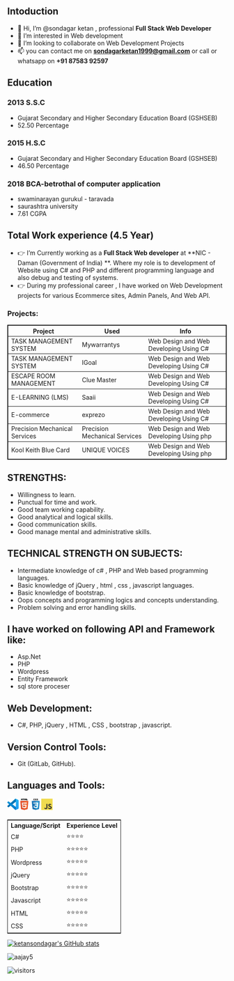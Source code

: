 ## Intoduction
- 👋 Hi, I’m @sondagar ketan , professional **Full Stack Web Developer**
- 👀 I’m interested in Web development
- 💞️ I’m looking to collaborate on Web Development Projects
- 📫 you can contact me on **sondagarketan1999@gmail.com** or call or whatsapp on **+91 87583 92597**


## Education
### 2013 S.S.C 
- Gujarat Secondary and Higher Secondary Education Board (GSHSEB)
- 52.50 Percentage


### 2015 H.S.C 
- Gujarat Secondary and Higher Secondary Education Board (GSHSEB)
- 46.50 Percentage


### 2018 BCA-betrothal of computer application
- swaminarayan gurukul - taravada
- saurashtra university
- 7.61 CGPA


## Total Work experience (4.5 Year)
- 👉 I’m Currently working as a **Full Stack Web developer** at **NIC - Daman (Government of India) **.  Where my role is to development of Website using C# and PHP and different  programming language and also debug and testing of systems.
- 👉 During my professional career , I have worked on Web Development projects for various Ecommerce sites, Admin Panels, And Web API.

<h3>Projects:</h3>
<table style="width:fit-content; border: 1px solid;">
 <tr style="width:fit-content; border: 1px solid;">
    <th> Project </th>
    <th> Used </th>
    <th> Info </th>
  </tr>
  <tr style="width:fit-content; border: 1px solid;">
    <td> TASK MANAGEMENT SYSTEM </td>
    <td> Mywarrantys </td>
    <td> Web Design and Web Developing Using C# </td>
  </tr>
  <tr style="width:fit-content; border: 1px solid;">
    <td> TASK MANAGEMENT SYSTEM </td>
    <td> IGoal </td>
    <td> Web Design and Web Developing Using C# </td>
  </tr>
  <tr style="width:fit-content; border: 1px solid;">
    <td> ESCAPE ROOM MANAGEMENT </td>
    <td> Clue Master </td>
    <td> Web Design and Web Developing Using C# </td>
  </tr>
  <tr style="width:fit-content; border: 1px solid;">
    <td> E-LEARNING (LMS) </td>
    <td> Saaii </td>
    <td> Web Design and Web Developing Using C# </td>
  </tr>
  <tr style="width:fit-content; border: 1px solid;">
    <td> E-commerce </td>
    <td> exprezo </td>
    <td> Web Design and Web Developing Using C# </td>
  </tr>
  <tr style="width:fit-content; border: 1px solid;">
    <td> Precision Mechanical Services </td>
    <td> Precision Mechanical Services </td>
    <td> Web Design and Web Developing Using php </td>
  </tr>
  <tr style="width:fit-content; border: 1px solid;">
    <td> Kool Keith Blue Card </td>
    <td> UNIQUE VOICES </td>
    <td> Web Design and Web Developing Using php </td>
  </tr>
</table>


## STRENGTHS:
- Willingness to learn.
- Punctual for time and work.
- Good team working capability.
- Good analytical and logical skills.
- Good communication skills.
- Good manage mental and administrative skills.

## TECHNICAL STRENGTH ON SUBJECTS:
- Intermediate knowledge of c# , PHP and Web based programming languages.
- Basic knowledge of jQuery , html , css , javascript languages.
- Basic knowledge of bootstrap.
- Oops concepts and programming logics and concepts understanding.
- Problem solving and error handling skills.


## I have worked on following API and Framework like:
- Asp.Net
- PHP
- Wordpress
- Entity Framework
- sql store proceser


## Web Development:

- C#, PHP, jQuery , HTML , CSS , bootstrap , javascript. 


## Version Control Tools:

- Git (GitLab, GitHub). 



## Languages and Tools:
<img align="left" alt="Visual Studio Code" width="26px" src="https://raw.githubusercontent.com/github/explore/80688e429a7d4ef2fca1e82350fe8e3517d3494d/topics/visual-studio-code/visual-studio-code.png" />
<img align="left" alt="HTML5" width="26px" src="https://raw.githubusercontent.com/github/explore/80688e429a7d4ef2fca1e82350fe8e3517d3494d/topics/html/html.png" />
<img align="left" alt="CSS3" width="26px" src="https://raw.githubusercontent.com/github/explore/80688e429a7d4ef2fca1e82350fe8e3517d3494d/topics/css/css.png" />
<img align="left" alt="JavaScript" width="26px" src="https://raw.githubusercontent.com/github/explore/80688e429a7d4ef2fca1e82350fe8e3517d3494d/topics/javascript/javascript.png"/>
<br/><br/>


<table style="width:fit-content; border: 1px solid;">
    <tr>
    <th> Language/Script </th>
    <th> Experience Level</th>
  </tr>
  <tr>
    <td> C# </td>
    <td>&#11088;&#11088;&#11088;&#11088;</td>
  </tr>
  <tr>
    <td> PHP </td>
    <td>&#11088;&#11088;&#11088;&#11088;&#11088;</td>
  </tr>
 <tr>
    <td> Wordpress </td>
    <td>&#11088;&#11088;&#11088;&#11088;&#11088;</td>
  </tr>
  <tr>
    <td> jQuery </td>
    <td>&#11088;&#11088;&#11088;&#11088;&#11088;</td>
  </tr>
  <tr>
    <td> Bootstrap </td>
    <td>&#11088;&#11088;&#11088;&#11088;&#11088;</td>
  </tr>
  <tr>
    <td> Javascript </td>
    <td>&#11088;&#11088;&#11088;&#11088;&#11088;</td>
  </tr>
  <tr>
    <td> HTML </td>
    <td>&#11088;&#11088;&#11088;&#11088;&#11088;</td>
  </tr>
  <tr>
    <td> CSS </td>
    <td>&#11088;&#11088;&#11088;&#11088;&#11088;</td>
  </tr>
</table>

[![ketansondagar's GitHub stats](https://github-readme-stats.vercel.app/api?username=ketansondagar&show_icons=true&theme=radical)
](https://github.com/anuraghazra/github-readme-stats)

<p ><img  src="https://github-readme-streak-stats.herokuapp.com/?user=ketansondagar&theme=dark" width="494" height="195"  alt="aajay5" /></p>


![visitors](https://visitor-badge.glitch.me/badge?page_id=ketansondagar.visitor-badge)

<!---
ketansondagar/ketansondagar is a ✨ special ✨ repository because its `README.md` (this file) appears on your GitHub profile.
You can click the Preview link to take a look at your changes.
--->

